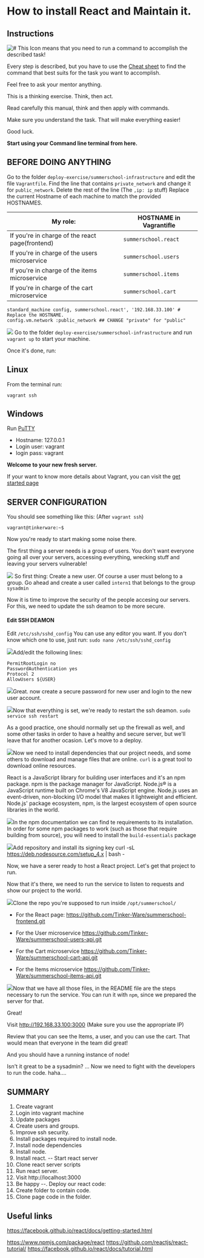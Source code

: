 # How to install React and Maintain it.

## Instructions

![#](https://a.fsdn.com/allura/p/cmdrevd/icon)
This Icon means that you need to run a command to accomplish the described task!

Every step is described, but you have to use the [Cheat sheet](https://github.com/Tinker-Ware/blog-posts/blob/summerschool/2016/07/react_sysadmin_commands.md)
to find the command that best suits for the task you want to accomplish.

Feel free to ask your mentor anything.

This is a thinking exercise. Think, then act.

Read carefully this manual, think and then apply with commands.

Make sure you understand the task. That will make everything easier!

Good luck.


**Start using your Command line terminal from here.**

BEFORE DOING ANYTHING
---

Go to the folder `deploy-exercise/summerschool-infrastructure` and edit the file `Vagrantfile`.
Find the line that contains `private_network` and change it for `public_network`. Delete the rest of the line (The `,ip: ip` stuff)
Replace the current Hostname of each machine to match the provided HOSTNAMES.

**My role:** | HOSTNAME in Vagrantifle
-------------|----------
If you're in charge of the react page(frontend) | `summerschool.react`
If you're in charge of the users microservice | `summerschool.users`
If you're in charge of the items microservice | `summerschool.items`
If you're in charge of the cart microservice | `summerschool.cart`


```
standard_machine config, summerschool.react', '192.168.33.100' # Replace the HOSTNAME.
config.vm.network :public_network ## CHANGE "private" for "public"
```

![](https://a.fsdn.com/allura/p/cmdrevd/icon) Go to the folder `deploy-exercise/summerschool-infrastructure` and run `vagrant up` to start your machine.

Once it's done, run:

Linux
---
From the terminal run:

```
vagrant ssh
```

Windows
---
Run [PuTTY](http://www.chiark.greenend.org.uk/~sgtatham/putty/download.html)

  - Hostname: 127.0.0.1
  - Login user: vagrant
  - login pass: vagrant


**Welcome to your new fresh server.**

If your want to know more details about Vagrant, you can visit
the [get started page](https://www.vagrantup.com/docs/getting-started/)


## SERVER CONFIGURATION

You should see something like this: (After `vagrant ssh`)

```
vagrant@tinkerware:~$
```

Now you're ready to start making some noise there.

The first thing a server needs is a group of users. You don't want everyone
going all over your servers, accessing everything, wrecking stuff and leaving
your servers vulnerable!

![](https://a.fsdn.com/allura/p/cmdrevd/icon) So first thing: Create a new user. Of course a user must belong to a group.
Go ahead and create a user called `intern1` that belongs to the group `sysadmin`

Now it is time to improve the security of the people accesing our servers.
For this, we need to update the ssh deamon to be more secure.

#### Edit SSH DEAMON
Edit `/etc/ssh/sshd_config`
You can use any editor you want. If you don't know which one to use, just run:
`sudo nano /etc/ssh/sshd_config`

![](https://a.fsdn.com/allura/p/cmdrevd/icon)Add/edit the following lines:
```
PermitRootLogin no
PasswordAuthentication yes
Protocol 2
AllowUsers ${USER}
```

![](https://a.fsdn.com/allura/p/cmdrevd/icon)Great. now create a secure password for new user and login to the new user
account.

![](https://a.fsdn.com/allura/p/cmdrevd/icon)Now that everything is set, we're ready to restart the ssh deamon.
`sudo service ssh restart`

As a good practice, one should normally set up the firewall as well, and
some other tasks in order to have a healthy and secure server, but we'll
leave that for another ocasion. Let's move to a deploy.

![](https://a.fsdn.com/allura/p/cmdrevd/icon)Now we need to install dependencies that our project needs, and some others
to download and manage files that are online.
`curl` is a great tool to download online resources.

React is a JavaScript library for building user interfaces and it's an
npm package. npm is the package manager for JavaScript.
Node.js® is a JavaScript runtime built on Chrome's V8 JavaScript engine.
Node.js uses an event-driven, non-blocking I/O model that makes it lightweight
and efficient. Node.js' package ecosystem, npm, is the largest ecosystem of
open source libraries in the world.

![](https://a.fsdn.com/allura/p/cmdrevd/icon)In the npm documentation we can find te requirements to its installation.
In order for some npm packages to work (such as those that require building
from source), you will need to install the `build-essentials` package

![](https://a.fsdn.com/allura/p/cmdrevd/icon)Add repository and install its signing key
curl -sL https://deb.nodesource.com/setup_4.x | bash -

Now, we have a serer ready to host a React project.
Let's get that project to run.

Now that it's there, we need to run the service to listen to requests
and show our project to the world.

![](https://a.fsdn.com/allura/p/cmdrevd/icon)Clone the repo you're supposed to run inside `/opt/summerschool/`

- For the React page: https://github.com/Tinker-Ware/summerschool-frontend.git

- For the User microservice https://github.com/Tinker-Ware/summerschool-users-api.git

- For the Cart microservice https://github.com/Tinker-Ware/summerschool-cart-api.git

- For the Items microservice https://github.com/Tinker-Ware/summerschool-items-api.git


![](https://a.fsdn.com/allura/p/cmdrevd/icon)Now that we have all those files, in the README file are the steps
necessary to run the service. You can run it with `npm`, since we prepared
the server for that.

Great!

Visit http://192.168.33.100:3000 (Make sure you use the appropriate IP)

Review that you can see the Items, a user, and you can use the cart.
That would mean that everyone in the team did great!

And you should have a running instance of node!

Isn't it great to be a sysadmin? ... Now we need to fight with the developers
to run the code. haha....



SUMMARY
---

1. Create vagrant
2. Login into vagrant machine
4. Update packages
5. Create users and groups.
6. Improve ssh security.
7. Install packages required to install node.
8. Install node dependencies
9. Install node.
10. Install react.
-- Start react server
11. Clone react server scripts
12. Run react server.
13. Visit http://localhost:3000
14. Be happy
--. Deploy our react code:
15. Create folder to contain code.
16. Clone page code in the folder.


Useful links
---

https://facebook.github.io/react/docs/getting-started.html

https://www.npmjs.com/package/react
https://github.com/reactjs/react-tutorial/
https://facebook.github.io/react/docs/tutorial.html
